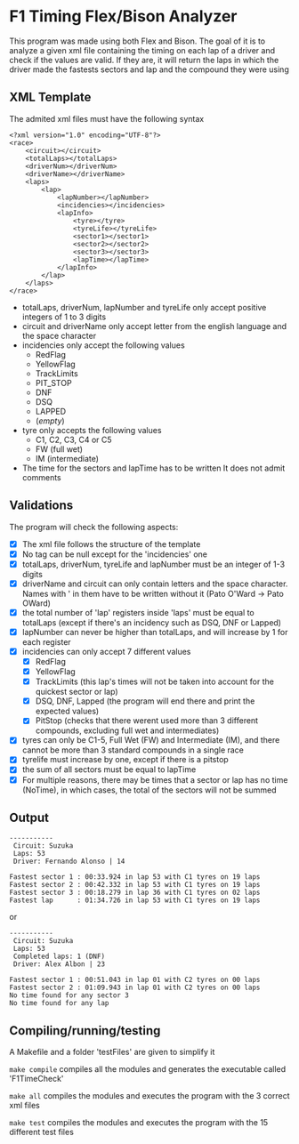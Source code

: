 # F1 Timing Flex/Bison Analyzer

This program was made using both Flex and Bison.
The goal of it is to analyze a given xml file containing the timing on each lap of a driver and check if the values are valid. If they are, it will return the laps in which the driver made the fastests sectors and lap and the compound they were using

## XML Template
The admited xml files must have the following syntax
```
<?xml version="1.0" encoding="UTF-8"?>
<race>
	<circuit></circuit>
	<totalLaps></totalLaps>
	<driverNum></driverNum>
	<driverName></driverName>
	<laps>
		<lap>
			<lapNumber></lapNumber>
			<incidencies></incidencies>
			<lapInfo>
				<tyre></tyre>
				<tyreLife></tyreLife>
				<sector1></sector1>
				<sector2></sector2>
				<sector3></sector3>
				<lapTime></lapTime>
			</lapInfo>
		</lap>
	</laps>
</race>
```
- totalLaps, driverNum, lapNumber and tyreLife only accept positive integers of 1 to 3 digits
- circuit and driverName only accept letter from the english language and the space character
- incidencies only accept the following values
	- RedFlag
	- YellowFlag
	- TrackLimits
	- PIT_STOP
	- DNF
	- DSQ
	- LAPPED
	- (*empty*)
- tyre only accepts the following values
	- C1, C2, C3, C4 or C5
	- FW (full wet)
	- IM (intermediate)
- The time for the sectors and lapTime has to be written 
It does not admit comments

## Validations
The program will check the following aspects:
- [x] The xml file follows the structure of the template
- [x] No tag can be null except for the 'incidencies' one
- [x] totalLaps, driverNum, tyreLife and lapNumber must be an integer of 1-3 digits
- [x] driverName and circuit can only contain letters and the space character. Names with ' in them have to be written without it (Pato O'Ward -> Pato OWard)
- [x] the total number of 'lap' registers inside 'laps' must be equal to totalLaps (except if there's an incidency such as DSQ, DNF or Lapped)
- [x] lapNumber can never be higher than totalLaps, and will increase by 1 for each register
- [x] incidencies can only accept 7 different values
	- [x] RedFlag
	- [x] YellowFlag
	- [x] TrackLimits (this lap's times will not be taken into account for the quickest sector or lap)
	- [x] DSQ, DNF, Lapped (the program will end there and print the expected values)
	- [x] PitStop (checks that there werent used more than 3 different compounds, excluding full wet and intermediates)
- [x] tyres can only be C1-5, Full Wet (FW) and Intermediate (IM), and there cannot be more than 3 standard compounds in a single race
- [x] tyrelife must increase by one, except if there is a pitstop
- [x] the sum of all sectors must be equal to lapTime
- [x] For multiple reasons, there may be times that a sector or lap has no time (NoTime), in which cases, the total of the sectors will not be summed

## Output
```
-----------
 Circuit: Suzuka 
 Laps: 53
 Driver: Fernando Alonso | 14

Fastest sector 1 : 00:33.924 in lap 53 with C1 tyres on 19 laps
Fastest sector 2 : 00:42.332 in lap 53 with C1 tyres on 19 laps
Fastest sector 3 : 00:18.279 in lap 36 with C1 tyres on 02 laps
Fastest lap      : 01:34.726 in lap 53 with C1 tyres on 19 laps
```

or
```
-----------
 Circuit: Suzuka 
 Laps: 53
 Completed laps: 1 (DNF)
 Driver: Alex Albon | 23

Fastest sector 1 : 00:51.043 in lap 01 with C2 tyres on 00 laps
Fastest sector 2 : 01:09.943 in lap 01 with C2 tyres on 00 laps
No time found for any sector 3
No time found for any lap
```

## Compiling/running/testing
A Makefile and a folder 'testFiles' are given to simplify it

`make compile` compiles all the modules and generates the executable called 'F1TimeCheck'

`make all` compiles the modules and executes the program with the 3 correct xml files

`make test` compiles the modules and executes the program with the 15 different test files
